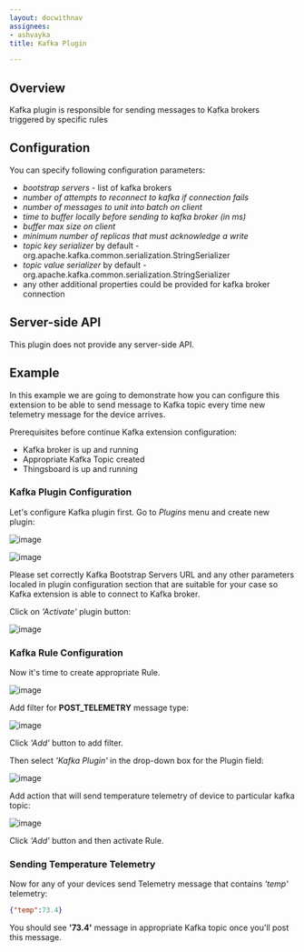 ```yaml
---
layout: docwithnav
assignees:
- ashvayka
title: Kafka Plugin

---
```


## Overview

Kafka plugin is responsible for sending messages to Kafka brokers triggered by specific rules

## Configuration

You can specify following configuration parameters:

 - *bootstrap servers* - list of kafka brokers
 - *number of attempts to reconnect to kafka if connection fails*
 - *number of messages to unit into batch on client*
 - *time to buffer locally before sending to kafka broker (in ms)*
 - *buffer max size on client*
 - *minimum number of replicas that must acknowledge a write*
 - *topic key serializer* by default - org.apache.kafka.common.serialization.StringSerializer
 - *topic value serializer* by default - org.apache.kafka.common.serialization.StringSerializer
 - any other additional properties could be provided for kafka broker connection

## Server-side API

This plugin does not provide any server-side API.

## Example

In this example we are going to demonstrate how you can configure this extension to be able to send message to Kafka topic every time new telemetry message for the device arrives.

Prerequisites before continue Kafka extension configuration:

 - Kafka broker is up and running
 - Appropriate Kafka Topic created
 - Thingsboard is up and running

### Kafka Plugin Configuration

Let's configure Kafka plugin first. Go to *Plugins* menu and create new plugin:

![image](/images/reference/plugins/kafka/kafka-plugin-config-1.png)

![image](/images/reference/plugins/kafka/kafka-plugin-config-2.png)

Please set correctly Kafka Bootstrap Servers URL and any other parameters localed in plugin configuration section that are suitable for your case so Kafka extension is able to connect to Kafka broker.

Click on *'Activate'* plugin button:

![image](/images/reference/plugins/kafka/kafka-activate-plugin.png)

### Kafka Rule Configuration

Now it's time to create appropriate Rule.

![image](/images/reference/plugins/kafka/kafka-rule-config.png)

Add filter for **POST_TELEMETRY** message type:

![image](/images/reference/plugins/kafka/post-telemetry-filter.png)

Click *'Add'* button to add filter.

Then select *'Kafka Plugin'* in the drop-down box for the Plugin field:

![image](/images/reference/plugins/kafka/kafka-plugin-selection.png)

Add action that will send temperature telemetry of device to particular kafka topic:

![image](/images/reference/plugins/kafka/send-temp-telemetry.png)

Click *'Add'* button and then activate Rule.

### Sending Temperature Telemetry

Now for any of your devices send Telemetry message that contains *'temp'* telemetry:

```json
{"temp":73.4}
```

You should see **'73.4'** message in appropriate Kafka topic once you'll post this message.